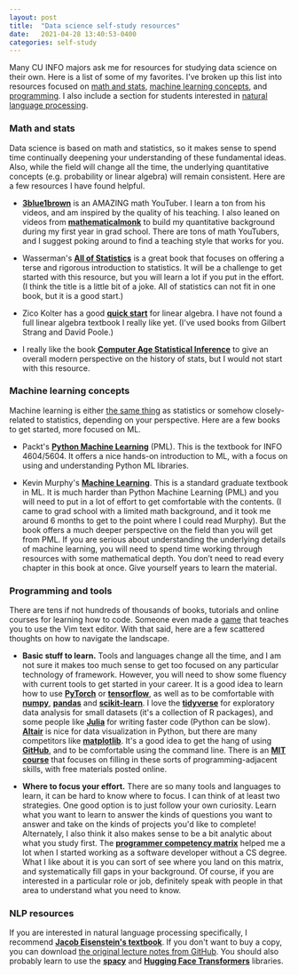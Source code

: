 ```yaml
---
layout: post
title:  "Data science self-study resources"
date:   2021-04-28 13:40:53-0400
categories: self-study 
---
```


Many CU INFO majors ask me for resources for studying data science on their own. Here is a list of some of my favorites. I've broken up this list into resources focused on [math and stats](#math-and-stats), [machine learning concepts](#machine-learning-concepts), and [programming](#programming-and-tools). I also include a section for students interested in [natural language processing](#nlp-resources).

### Math and stats

Data science is based on math and statistics, so it makes sense to spend time continually deepening your understanding of these fundamental ideas. Also, while the field will change all the time, the underlying quantitative concepts (e.g. probability or linear algebra) will remain consistent. Here are a few resources I have found helpful.

- **[3blue1brown](https://www.youtube.com/channel/UCYO_jab_esuFRV4b17AJtAw)** is an AMAZING math YouTuber. I learn a ton from his videos, and am inspired by the quality of his teaching. I also leaned on videos from **[mathematicalmonk](https://www.youtube.com/channel/UCcAtD_VYwcYwVbTdvArsm7w)** to build my quantitative background during my first year in grad school. There are tons of math YouTubers, and I suggest poking around to find a teaching style that works for you. 

- Wasserman's **[All of Statistics](http://www.stat.cmu.edu/~larry/all-of-statistics/)** is a great book that focuses on offering a terse and rigorous introduction to statistics. It will be a challenge to get started with this resource, but you will learn a lot if you put in the effort. (I think the title is a little bit of a joke. All of statistics can not fit in one book, but it is a good start.) 

- Zico Kolter has a good **[quick start](https://www.cs.cmu.edu/~zkolter/course/15-884/linalg-review.pdf)** for linear algebra. I have not found a full linear algebra textbook I really like yet. (I've used books from Gilbert Strang and David Poole.)

- I really like the book **[Computer Age Statistical Inference](https://web.stanford.edu/~hastie/CASI/)** to give an overall modern perspective on the history of stats, but I would not start with this resource.

### Machine learning concepts

Machine learning is either [the same thing](https://stats.stackexchange.com/questions/6/the-two-cultures-statistics-vs-machine-learning) as statistics or somehow closely-related to statistics, depending on your perspective. Here are a few books to get started, more focused on ML.

- Packt's **[Python Machine Learning](https://www.packtpub.com/product/python-machine-learning-third-edition/9781789955750)** (PML). This is the textbook for INFO 4604/5604. It offers a nice hands-on introduction to ML, with a focus on using and understanding Python ML libraries.  

- Kevin Murphy's **[Machine Learning](https://probml.github.io/pml-book/book0.html)**. This is a standard graduate textbook in ML. It is much harder than Python Machine Learning (PML) and you will need to put in a lot of effort to get comfortable with the contents. (I came to grad school with a limited math background, and it took me around 6 months to get to the point where I could read Murphy). But the book offers a much deeper perspective on the field than you will get from PML. If you are serious about understanding the underlying details of machine learning, you will need to spend time working through resources with some mathematical depth. You don’t need to read every chapter in this book at once. Give yourself years to learn the material.

### Programming and tools

There are tens if not hundreds of thousands of books, tutorials and online courses for learning how to code. Someone even made a [game](https://vim-adventures.com/) that teaches you to use the Vim text editor. With that said, here are a few scattered thoughts on how to navigate the landscape. 

- **Basic stuff to learn.** Tools and languages change all the time, and I am not sure it makes too much sense to get too focused on any particular technology of framework. However, you will need to show some fluency with current tools to get started in your career. It is a good idea to learn how to use **[PyTorch](https://pytorch.org/)** or **[tensorflow](https://www.tensorflow.org/)**, as well as to be comfortable with **[numpy](https://numpy.org/)**, **[pandas](https://pandas.pydata.org/)** and **[scikit-learn](https://scikit-learn.org/stable/)**. I love the **[tidyverse](https://www.tidyverse.org/)** for exploratory data analysis for small datasets (it's a collection of R packages), and some people like **[Julia](https://julialang.org/)** for writing faster code (Python can be slow). **[Altair](https://altair-viz.github.io/)** is nice for data visualization in Python, but there are many competitors like **[matplotlib](https://matplotlib.org/)**. It's a good idea to get the hang of using **[GitHub](https://github.com/)**, and to be comfortable using the command line. There is an **[MIT course](https://missing.csail.mit.edu/)** that focuses on filling in these sorts of programming-adjacent skills, with free materials posted online.

- **Where to focus your effort.** There are so many tools and languages to learn, it can be hard to know where to focus. I can think of at least two strategies. One good option is to just follow your own curiosity. Learn what you want to learn to answer the kinds of questions you want to answer and take on the kinds of projects you'd like to complete! Alternately, I also think it also makes sense to be a bit analytic about what you study first. The **[programmer competency matrix](https://web.archive.org/web/20210417182641/https://sijinjoseph.com/programmer-competency-matrix/)** helped me a lot when I started working as a software developer without a CS degree. What I like about it is you can sort of see where you land on this matrix, and systematically fill gaps in your background. Of course, if you are interested in a particular role or job, definitely speak with people in that area to understand what you need to know.

### NLP resources

If you are interested in natural language processing specifically, I recommend **[Jacob Eisenstein's textbook](https://mitpress.mit.edu/books/introduction-natural-language-processing)**. If you don't want to buy a copy, you can download [the original lecture notes from GitHub](https://github.com/jacobeisenstein/gt-nlp-class/blob/master/notes/eisenstein-nlp-notes.pdf). You should also probably learn to use the **[spacy](https://spacy.io/)** and **[Hugging Face Transformers](https://huggingface.co/transformers/)** libraries.